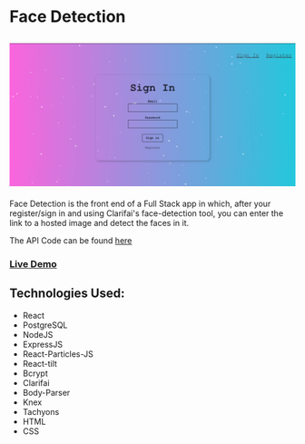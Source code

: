 # Face Detection

![Face Detection](/screenshot.png)
--
Face Detection is the front end of a Full Stack app in which, after your register/sign in and using Clarifai's face-detection tool, you can enter the link to a hosted image and detect the faces in it.

The API Code can be found [here](https://github.com/francofle/face-detection-api)

### [Live Demo](https://smart-brain-kenobi.herokuapp.com/)

Technologies Used:
--
* React
* PostgreSQL
* NodeJS
* ExpressJS
* React-Particles-JS
* React-tilt
* Bcrypt
* Clarifai
* Body-Parser
* Knex
* Tachyons
* HTML
* CSS